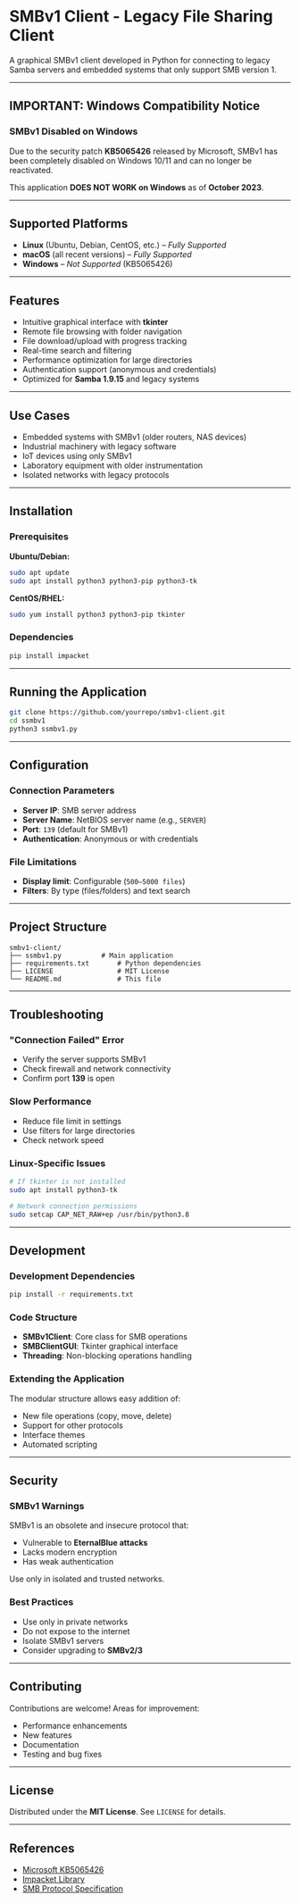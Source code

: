 # SMBv1 Client - Legacy File Sharing Client

A graphical SMBv1 client developed in Python for connecting to legacy Samba servers and embedded systems that only support SMB version 1.

---

## IMPORTANT: Windows Compatibility Notice

### SMBv1 Disabled on Windows

Due to the security patch **KB5065426** released by Microsoft, SMBv1 has been completely disabled on Windows 10/11 and can no longer be reactivated.

This application **DOES NOT WORK on Windows** as of **October 2023**.

---

## Supported Platforms

- **Linux** (Ubuntu, Debian, CentOS, etc.) – *Fully Supported*
- **macOS** (all recent versions) – *Fully Supported*
- **Windows** – *Not Supported* (KB5065426)

---

## Features

- Intuitive graphical interface with **tkinter**
- Remote file browsing with folder navigation
- File download/upload with progress tracking
- Real-time search and filtering
- Performance optimization for large directories
- Authentication support (anonymous and credentials)
- Optimized for **Samba 1.9.15** and legacy systems

---

## Use Cases

- Embedded systems with SMBv1 (older routers, NAS devices)
- Industrial machinery with legacy software
- IoT devices using only SMBv1
- Laboratory equipment with older instrumentation
- Isolated networks with legacy protocols

---

## Installation

### Prerequisites

**Ubuntu/Debian:**

```bash
sudo apt update
sudo apt install python3 python3-pip python3-tk
```

**CentOS/RHEL:**

```bash
sudo yum install python3 python3-pip tkinter
```

### Dependencies

```bash
pip install impacket
```

---

## Running the Application

```bash
git clone https://github.com/yourrepo/smbv1-client.git
cd ssmbv1
python3 ssmbv1.py
```

---

## Configuration

### Connection Parameters

- **Server IP**: SMB server address  
- **Server Name**: NetBIOS server name (e.g., `SERVER`)  
- **Port**: `139` (default for SMBv1)  
- **Authentication**: Anonymous or with credentials  

### File Limitations

- **Display limit**: Configurable (`500–5000 files`)  
- **Filters**: By type (files/folders) and text search  

---

## Project Structure

```
smbv1-client/
├── ssmbv1.py          # Main application
├── requirements.txt       # Python dependencies
├── LICENSE                # MIT License
└── README.md              # This file
```

---

## Troubleshooting

### "Connection Failed" Error

- Verify the server supports SMBv1  
- Check firewall and network connectivity  
- Confirm port **139** is open  

### Slow Performance

- Reduce file limit in settings  
- Use filters for large directories  
- Check network speed  

### Linux-Specific Issues

```bash
# If tkinter is not installed
sudo apt install python3-tk

# Network connection permissions
sudo setcap CAP_NET_RAW+ep /usr/bin/python3.8
```

---

## Development

### Development Dependencies

```bash
pip install -r requirements.txt
```

### Code Structure

- **SMBv1Client**: Core class for SMB operations  
- **SMBClientGUI**: Tkinter graphical interface  
- **Threading**: Non-blocking operations handling  

### Extending the Application

The modular structure allows easy addition of:

- New file operations (copy, move, delete)  
- Support for other protocols  
- Interface themes  
- Automated scripting  

---

## Security

### SMBv1 Warnings

SMBv1 is an obsolete and insecure protocol that:

- Vulnerable to **EternalBlue attacks**  
- Lacks modern encryption  
- Has weak authentication  

Use only in isolated and trusted networks.

### Best Practices

- Use only in private networks  
- Do not expose to the internet  
- Isolate SMBv1 servers  
- Consider upgrading to **SMBv2/3**  

---

## Contributing

Contributions are welcome! Areas for improvement:

- Performance enhancements  
- New features  
- Documentation  
- Testing and bug fixes  

---

## License

Distributed under the **MIT License**. See `LICENSE` for details.

---

## References

- [Microsoft KB5065426](https://support.microsoft.com/help/5065426)  
- [Impacket Library](https://github.com/fortra/impacket)  
- [SMB Protocol Specification](https://docs.microsoft.com/en-us/openspecs/windows_protocols/ms-smb/)  
